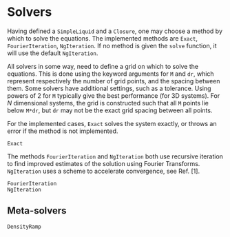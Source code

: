 # Solvers

Having defined a `SimpleLiquid` and a `Closure`, one may choose a method by which to solve the equations. The implemented methods are
`Exact`, `FourierIteration`, `NgIteration`. If no method is given the `solve` function, it will use the default `NgIteration`.

All solvers in some way, need to define a grid on which to solve the equations. This is done using the keyword arguments for `M` and `dr`, which represent respectively the number of grid points, and the spacing between them. Some solvers have additional settings, such as a tolerance. Using powers of 2 for `M` typically give the best performance (for 3D systems). For $N$ dimensional systems, the grid is constructed such that all `M` points lie below `M*dr`, but `dr` may not be the exact grid spacing between all points.

For the implemented cases, `Exact` solves the system exactly, or throws an error if the method is not implemented. 

```@docs
Exact
```

The methods `FourierIteration` and `NgIteration` both use recursive iteration to find improved estimates of the solution using Fourier Transforms. `NgIteration` uses a scheme to accelerate convergence, see Ref. [1]. 

```@docs
FourierIteration
NgIteration
```

## Meta-solvers


```@docs
DensityRamp
```